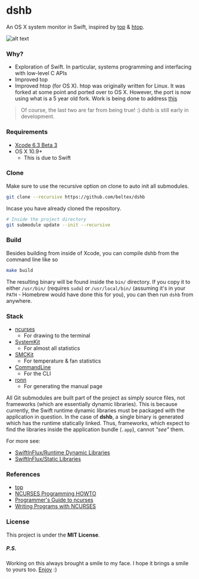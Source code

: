 dshb
====

An OS X system monitor in Swift, inspired by
<a href="https://en.wikipedia.org/wiki/Top_(software)">top</a> &
[htop](https://github.com/hishamhm/htop).

![alt text](http://beltex.github.io/dshb/dshb.png)


### Why?

- Exploration of Swift. In particular, systems programming and interfacing with
  low-level C APIs
- Improved top
- Improved htop (for OS X). htop was originally written for Linux. It was forked
  at some point and ported over to OS X. However, the port is now using what is
  a 5 year old fork. Work is being done to address
  [this](https://www.bountysource.com/teams/htop/fundraiser)

> Of course, the last two are far from being true! :) dshb is still early in
> development.


### Requirements

- [Xcode 6.3 Beta 3](https://developer.apple.com/xcode/downloads/)
- OS X 10.9+
    - This is due to Swift  


### Clone

Make sure to use the recursive option on clone to auto init all submodules.

```sh
git clone --recursive https://github.com/beltex/dshb
```

Incase you have already cloned the repository.

```sh
# Inside the project directory
git submodule update --init --recursive
```


### Build

Besides building from inside of Xcode, you can compile dshb from the command
line like so

```sh
make build
```

The resulting binary will be found inside the `bin/` directory. If you copy it
to either `/usr/bin/` (requires `sudo`) or `/usr/local/bin/` (assuming it's in
your `PATH` - Homebrew would have done this for you), you can then run `dshb`
from anywhere.


### Stack

- [ncurses](https://www.gnu.org/software/ncurses/ncurses.html)
    - For drawing to the terminal
- [SystemKit](https://github.com/beltex/SystemKit)
    - For almost all statistics
- [SMCKit](https://github.com/beltex/SMCKit)
    - For temperature & fan statistics
- [CommandLine](https://github.com/jatoben/CommandLine)
    - For the CLI
- [ronn](https://github.com/rtomayko/ronn)
    - For generating the manual page

All Git submodules are built part of the project as simply source files, not
frameworks (which are essentially dynamic libraries). This is because currently,
the Swift runtime dynamic libraries must be packaged with the application in
question. In the case of **dshb**, a single binary is generated which has the
runtime statically linked. Thus, frameworks, which expect to find the libraries
inside the application bundle (`.app`), cannot _"see"_ them.

For more see:

- [SwiftInFlux/Runtime Dynamic Libraries](https://github.com/ksm/SwiftInFlux#runtime-dynamic-libraries)
- [SwiftInFlux/Static Libraries](https://github.com/ksm/SwiftInFlux#static-libraries)


### References

- [top](http://www.opensource.apple.com/source/top/)
- [NCURSES Programming HOWTO](http://www.tldp.org/HOWTO/NCURSES-Programming-HOWTO/index.html)
- [Programmer's Guide to ncurses](http://www.c-for-dummies.com/ncurses/)
- [Writing Programs with NCURSES](http://invisible-island.net/ncurses/ncurses-intro.html)


### License

This project is under the **MIT License**.


##### _P.S._

Working on this always brought a smile to my face. I hope it brings a smile to
yours too.
[Enjoy](http://hypem.com/track/23j7h/First+Aid+Kit+-+My+Silver+Lining) :)
 
